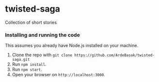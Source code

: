 # twisted-saga
Collection of short stories

### Installing and running the code

This assumes you already have Node.js installed on your machine.

1. Clone the repo with `git clone https://github.com/ArdeBasak/twisted-saga.git`
1. Run `npm install`.
1. Run `npm start`.
1. Open your browser on `http://localhost:3000`.

